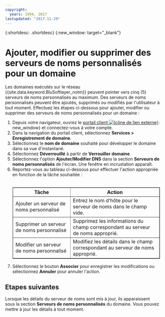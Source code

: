```yaml
---
copyright:
  years: 1994, 2017
lastupdated: "2017-11-29"
---
```


{:shortdesc: .shortdesc}
{:new_window: target="_blank"}

# Ajouter, modifier ou supprimer des serveurs de noms personnalisés pour un domaine

Les domaines exécutés sur le réseau {{site.data.keyword.BluSoftlayer_notm}} peuvent pointer vers cinq (5) serveurs de noms personnalisés au maximum. Des serveurs de noms personnalisés peuvent être ajoutés, supprimés ou modifiés par l'utilisateur à tout moment. Effectuez les étapes ci-dessous pour ajouter, modifier ou supprimer des serveurs de noms personnalisés pour un domaine : 

1. Depuis votre navigateur, ouvrez le [portail client ![Icône de lien externe](../../icons/launch-glyph.svg "Icône de lien externe")](https://control.softlayer.com/){: new_window} et connectez-vous à votre compte.
2. Dans la navigation du portail client, sélectionnez **Services > Enregistrement de domaine**. 
3. Sélectionnez le **nom de domaine** souhaité pour développer le domaine dans sa vue d'instantané. 
4. Sélectionnez **Déverrouillé** à partir de **Verrouiller domaine** 
5. Sélectionnez l'option **Ajouter/Modifier DNS** dans la section **Serveurs de noms personnalisés** de l'écran. Une fenêtre en incrustation apparaît. 
6. Reportez-vous au tableau ci-dessous pour effectuer l'action appropriée en fonction de la tâche souhaitée : <br/><br/><table border="1"><tbody><tr><th>Tâche</th><th>Action</th></tr><tr><td>Ajouter un serveur de noms personnalisé	 </td><td>Entrez le nom d'hôte pour le serveur de noms dans le champ vide.</td></tr><tr><td>Supprimer un serveur de noms personnalisé </td><td>Supprimez les informations du champ correspondant au serveur de noms approprié.</td></tr><tr><td>Modifier un serveur de noms personnalisé	 </td><td>Modifiez les détails dans le champ correspondant au serveur de noms approprié.</td></tr></tbody></table>
7. Sélectionnez le bouton **Associer** pour enregistrer les modifications ou sélectionnez **Annuler** pour annuler l'action. 

## Etapes suivantes

Lorsque les détails du serveur de noms sont mis à jour, ils apparaissent sous la section **Serveurs de noms personnalisés** du domaine. Vous pouvez mettre à jour les détails à tout moment.
